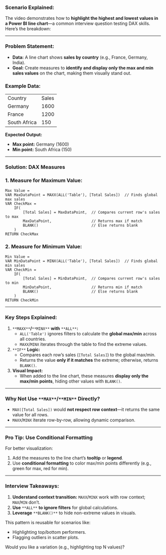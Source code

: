 ### **Scenario Explained:**

The video demonstrates how to **highlight the highest and lowest values in a Power BI line chart**—a common interview question testing DAX skills. Here’s the breakdown:

---

### **Problem Statement:**

- **Data:** A line chart shows **sales by country** (e.g., France, Germany, India).
- **Goal:** Create measures to **identify and display only the max and min sales values** on the chart, making them visually stand out.

### **Example Data:**

|   |   |
|---|---|
|Country|Sales|
|Germany|1600|
|France|1200|
|South Africa|150|

**Expected Output:**

- **Max point:** Germany (1600)
- **Min point:** South Africa (150)

---

### **Solution: DAX Measures**

### **1. Measure for Maximum Value:**

```Plain
Max Value =
VAR MaxDataPoint = MAXX(ALL('Table'), [Total Sales])  // Finds global max sales
VAR CheckMax =
    IF(
        [Total Sales] = MaxDataPoint,  // Compares current row's sales to max
        MaxDataPoint,                  // Returns max if match
        BLANK()                        // Else returns blank
    )
RETURN CheckMax
```

### **2. Measure for Minimum Value:**

```Plain
Min Value =
VAR MinDataPoint = MINX(ALL('Table'), [Total Sales])  // Finds global min sales
VAR CheckMin =
    IF(
        [Total Sales] = MinDataPoint,  // Compares current row's sales to min
        MinDataPoint,                  // Returns min if match
        BLANK()                        // Else returns blank
    )
RETURN CheckMin
```

---

### **Key Steps Explained:**

1. `**MAXX**`**/**`**MINX**` **with** `**ALL**`**:**
    - `ALL('Table')` ignores filters to calculate the **global max/min** across all countries.
    - `MAXX`/`MINX` iterates through the table to find the extreme values.
2. `**IF**` **Logic:**
    - Compares each row’s sales (`[Total Sales]`) to the global max/min.
    - Returns the value **only if it matches** the extreme; otherwise, returns `BLANK()`.
3. **Visual Impact:**
    - When added to the line chart, these measures **display only the max/min points**, hiding other values with `BLANK()`.

---

### **Why Not Use** `**MAX**`**/**`**MIN**` **Directly?**

- `MAX([Total Sales])` would **not respect row context**—it returns the same value for all rows.
- `MAXX`/`MINX` iterate row-by-row, allowing dynamic comparison.

---

### **Pro Tip: Use Conditional Formatting**

For better visualization:

1. Add the measures to the line chart’s **tooltip** or **legend**.
2. Use **conditional formatting** to color max/min points differently (e.g., green for max, red for min).

---

### **Interview Takeaways:**

1. **Understand context transition:** `MAXX`/`MINX` work with row context; `MAX`/`MIN` don’t.
2. **Use** `**ALL**` **to ignore filters** for global calculations.
3. **Leverage** `**BLANK()**` to hide non-extreme values in visuals.

This pattern is reusable for scenarios like:

- Highlighting top/bottom performers.
- Flagging outliers in scatter plots.

Would you like a variation (e.g., highlighting top N values)?